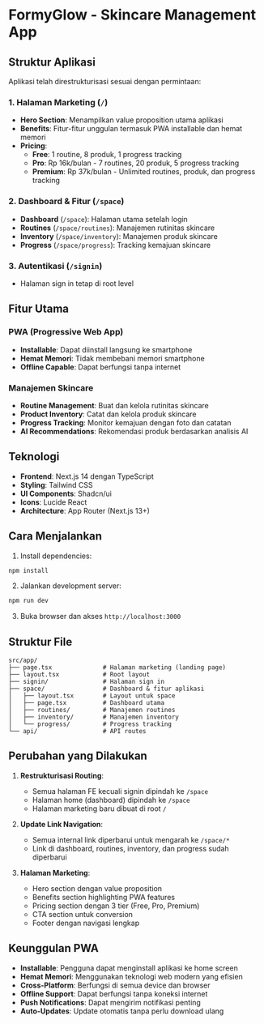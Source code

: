 # FormyGlow - Skincare Management App

## Struktur Aplikasi

Aplikasi telah direstrukturisasi sesuai dengan permintaan:

### 1. Halaman Marketing (`/`)

- **Hero Section**: Menampilkan value proposition utama aplikasi
- **Benefits**: Fitur-fitur unggulan termasuk PWA installable dan hemat memori
- **Pricing**:
  - **Free**: 1 routine, 8 produk, 1 progress tracking
  - **Pro**: Rp 16k/bulan - 7 routines, 20 produk, 5 progress tracking
  - **Premium**: Rp 37k/bulan - Unlimited routines, produk, dan progress tracking

### 2. Dashboard & Fitur (`/space`)

- **Dashboard** (`/space`): Halaman utama setelah login
- **Routines** (`/space/routines`): Manajemen rutinitas skincare
- **Inventory** (`/space/inventory`): Manajemen produk skincare
- **Progress** (`/space/progress`): Tracking kemajuan skincare

### 3. Autentikasi (`/signin`)

- Halaman sign in tetap di root level

## Fitur Utama

### PWA (Progressive Web App)

- **Installable**: Dapat diinstall langsung ke smartphone
- **Hemat Memori**: Tidak membebani memori smartphone
- **Offline Capable**: Dapat berfungsi tanpa internet

### Manajemen Skincare

- **Routine Management**: Buat dan kelola rutinitas skincare
- **Product Inventory**: Catat dan kelola produk skincare
- **Progress Tracking**: Monitor kemajuan dengan foto dan catatan
- **AI Recommendations**: Rekomendasi produk berdasarkan analisis AI

## Teknologi

- **Frontend**: Next.js 14 dengan TypeScript
- **Styling**: Tailwind CSS
- **UI Components**: Shadcn/ui
- **Icons**: Lucide React
- **Architecture**: App Router (Next.js 13+)

## Cara Menjalankan

1. Install dependencies:

```bash
npm install
```

2. Jalankan development server:

```bash
npm run dev
```

3. Buka browser dan akses `http://localhost:3000`

## Struktur File

```
src/app/
├── page.tsx              # Halaman marketing (landing page)
├── layout.tsx            # Root layout
├── signin/               # Halaman sign in
├── space/                # Dashboard & fitur aplikasi
│   ├── layout.tsx        # Layout untuk space
│   ├── page.tsx          # Dashboard utama
│   ├── routines/         # Manajemen routines
│   ├── inventory/        # Manajemen inventory
│   └── progress/         # Progress tracking
└── api/                  # API routes
```

## Perubahan yang Dilakukan

1. **Restrukturisasi Routing**:
   - Semua halaman FE kecuali signin dipindah ke `/space`
   - Halaman home (dashboard) dipindah ke `/space`
   - Halaman marketing baru dibuat di root `/`

2. **Update Link Navigation**:
   - Semua internal link diperbarui untuk mengarah ke `/space/*`
   - Link di dashboard, routines, inventory, dan progress sudah diperbarui

3. **Halaman Marketing**:
   - Hero section dengan value proposition
   - Benefits section highlighting PWA features
   - Pricing section dengan 3 tier (Free, Pro, Premium)
   - CTA section untuk conversion
   - Footer dengan navigasi lengkap

## Keunggulan PWA

- **Installable**: Pengguna dapat menginstall aplikasi ke home screen
- **Hemat Memori**: Menggunakan teknologi web modern yang efisien
- **Cross-Platform**: Berfungsi di semua device dan browser
- **Offline Support**: Dapat berfungsi tanpa koneksi internet
- **Push Notifications**: Dapat mengirim notifikasi penting
- **Auto-Updates**: Update otomatis tanpa perlu download ulang
